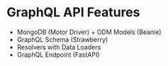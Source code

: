 # GraphQL API Features

- MongoDB (Motor Driver) + ODM Models (Beanie)
- GraphQL Schema (Strawberry)
- Resolvers with Data Loaders
- GraphQL Endpoint (FastAPI)
